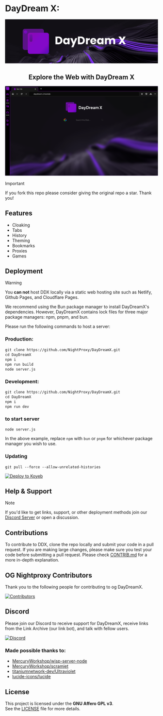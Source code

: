 # DayDream X:
<div align="center">
        <img src="/assets/DDXBanner.png" style="width: 1200px"/>
    <h2>Explore the Web with DayDream X</h2>
</div>

![inpreview](/assets/daydreamx.png)

> [!IMPORTANT]
> If you fork this repo please consider giving the original repo a
> star. Thank you!

## Features

- Cloaking
- Tabs
- History
- Theming
- Bookmarks
- Proxies
- Games

## Deployment

> [!WARNING]
> You **can not** host DDX locally via a static web hosting site
> such as Netlify, Github Pages, and Cloudflare Pages.

We recommend using the Bun package manager to install DayDreamX's dependencies. However, DayDreamX contains lock files for three major package managers: npm, pnpm, and bun.

Please run the following commands to host a server:
### Production:
```
git clone https://github.com/NightProxy/DayDreamX.git
cd DayDreamX
npm i
npm run build
node server.js
```
### Development:
```
git clone https://github.com/NightProxy/DayDreamX.git
cd DayDreamX
npm i
npm run dev
```
### to start server
```
node server.js
```

In the above example, replace `npm` with `bun` or `pnpm` for whichever package manager you wish to use.

### Updating

```
git pull --force --allow-unrelated-histories
```

<a target="_blank" href="https://app.koyeb.com/deploy?type=git&repository=github.com/NightProxy/DayDreamX"><img alt="Deploy to Koyeb" src="https://binbashbanana.github.io/deploy-buttons/buttons/remade/koyeb.svg"></a>

## Help & Support

> [!NOTE]
> If you'd like to get links, support, or other deployment methods join
> our [Discord Server](https://discord.night-x.com) or open a discussion.

## Contributions

To contribute to DDX, clone the repo locally and submit your code in a pull
request. If you are making large changes, please make sure you test your code
before submitting a pull request. Please check [CONTRIB.md](/CONTRIB.md) for a more in-depth explanation.

## OG Nightproxy Contributors

Thank you to the following people for contributing to og DayDreamX.

[![Contributors](https://contrib.rocks/image?repo=NxroProxy/DayDreamX)](https://github.com/NightProxy/DayDreamX/graphs/contributors)

## Discord

Please join our Discord to receive support for DayDreamX, receive links from the Link Archive (our link bot), and talk with fellow users.

[![Discord](https://invidget.switchblade.xyz/QmWUfvm4bn?theme=dark)](https://discord.night-x.com)

### Made possible thanks to:

* [MercuryWorkshop/wisp-server-node](https://github.com/MercuryWorkshop/wisp-server-node)
* [MercuryWorkshop/scramjet](https://github.com/MercuryWorkshop/scramjet)
* [titaniumnetwork-dev/Ultraviolet](https://github.com/titaniumnetwork-dev/Ultraviolet)
* [lucide-icons/lucide](https://github.com/lucide-icons/lucide)

## License

This project is licensed under the **GNU Affero GPL v3**.  
See the [LICENSE](LICENSE) file for more details.
